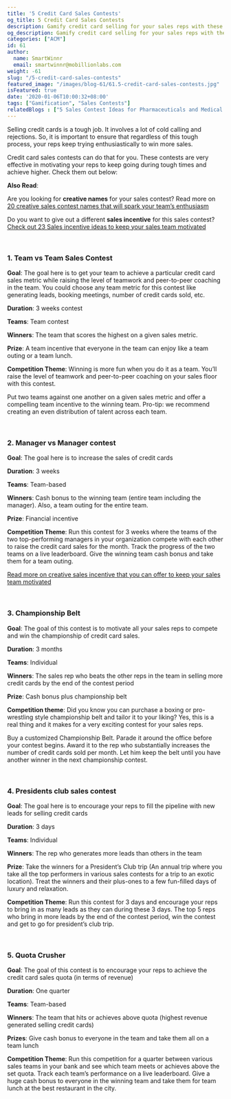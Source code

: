 ```yaml
---
title: '5 Credit Card Sales Contests'
og_title: 5 Credit Card Sales Contests
description: Gamify credit card selling for your sales reps with these 5 interesting contests
og_description: Gamify credit card selling for your sales reps with these 5 interesting contests
categories: ["ACM"]
id: 61
author:
  name: SmartWinnr
  email: smartwinnr@mobillionlabs.com
weight: -61
slug: "/5-credit-card-sales-contests"
featured_image: "/images/blog-61/61.5-credit-card-sales-contests.jpg"
isFeatured: true
date: '2020-01-06T10:00:32+08:00'
tags: ["Gamification", "Sales Contests"]
relatedBlogs : ["5 Sales Contest Ideas for Pharmaceuticals and Medical Devices Companies", "7 Sales contests for Retail Banks", "7 Fun Sales Contests for Retail Stores"]
---
```


Selling credit cards is a tough job. It involves a lot of cold calling and rejections. So, it is important to ensure that regardless of this tough process, your reps keep trying enthusiastically to win more sales.

Credit card sales contests can do that for you. These contests are very effective in motivating your reps to keep going during tough times and achieve higher. Check them out below:

**Also Read**:

Are you looking for **creative names** for your sales contest? Read more on [20 creative sales contest names that will spark your team’s enthusiasm](https://www.smartwinnr.com/post/top-20-sales-contest-names/)

Do you want to give out a different **sales incentive** for this sales contest? [Check out 23 Sales incentive ideas to keep your sales team motivated](https://www.smartwinnr.com/post/sales-incentive-ideas-to-keep-your-sales-team-motivated/)

<br>

### **1. Team vs Team Sales Contest**

**Goal**: The goal here is to get your team to achieve a particular credit card sales metric while raising the level of teamwork and peer-to-peer coaching in the team. You could choose any team metric for this contest like generating leads, booking meetings, number of credit cards sold, etc.

**Duration**: 3 weeks contest

**Teams**: Team contest

**Winners**: The team that scores the highest on a given sales metric.

**Prize**: A team incentive that everyone in the team can enjoy like a team outing or a team lunch.

**Competition Theme**: Winning is more fun when you do it as a team. You’ll raise the level of teamwork and peer-to-peer coaching on your sales floor with this contest.

Put two teams against one another on a given sales metric and offer a compelling team incentive to the winning team. Pro-tip: we recommend creating an even distribution of talent across each team.

<br>


### **2. Manager vs Manager contest**

**Goal**: The goal here is to increase the sales of credit cards

**Duration**: 3 weeks

**Teams**: Team-based

**Winners**: Cash bonus to the winning team (entire team including the manager). Also, a team outing for the entire team.

**Prize**: Financial incentive

**Competition Theme**: Run this contest for 3 weeks where the teams of the two top-performing managers in your organization compete with each other to raise the credit card sales for the month. Track the progress of the two teams on a live leaderboard.  Give the winning team cash bonus and take them for a team outing. 

[Read more on creative sales incentive that you can offer to keep your sales team motivated](https://www.smartwinnr.com/post/sales-incentive-ideas-to-keep-your-sales-team-motivated/)

<br>

### **3. Championship Belt**

**Goal**: The goal of this contest is to motivate all your sales reps to compete and win the championship of credit card sales.

**Duration**: 3 months

**Teams**: Individual

**Winners**: The sales rep who beats the other reps in the team in selling more credit cards by the end of the contest period

**Prize**: Cash bonus plus championship belt

**Competition theme**: Did you know you can purchase a boxing or pro-wrestling style championship belt and tailor it to your liking? Yes, this is a real thing and it makes for a very exciting contest for your sales reps.

Buy a customized Championship Belt. Parade it around the office before your contest begins. Award it to the rep who substantially increases the number of credit cards sold per month. Let him keep the belt until you have another winner in the next championship contest.

<br>

### **4. Presidents club sales contest**

**Goal**: The goal here is to encourage your reps to fill the pipeline with new leads for selling credit cards

**Duration**: 3 days

**Teams**: Individual

**Winners**: The rep who generates more leads than others in the team

**Prize**: Take the winners for a President’s Club trip (An annual trip where you take all the top performers in various sales contests for a trip to an exotic location). Treat the winners and their plus-ones to a few fun-filled days of luxury and relaxation.

**Competition Theme**: Run this contest for 3 days and encourage your reps to bring in as many leads as they can during these 3 days. The top 5 reps who bring in more leads by the end of the contest period, win the contest and get to go for president’s club trip.

<br>

### **5. Quota Crusher**

**Goal**: The goal of this contest is to encourage your reps to achieve the credit card sales quota (in terms of revenue)

**Duration**: One quarter

**Teams**: Team-based

**Winners**: The team that hits or achieves above quota (highest revenue generated selling credit cards)

**Prizes**: Give cash bonus to everyone in the team and take them all on a team lunch

**Competition Theme**: Run this competition for a quarter between various sales teams in your bank and see which team meets or achieves above the set quota. Track each team’s performance on a live leaderboard. Give a huge cash bonus to everyone in the winning team and take them for team lunch at the best restaurant in the city.
